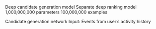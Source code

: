Deep candidate generation model 
Separate deep ranking model 
1,000,000,000 parameters 
100,000,000 examples

Candidate generation network 
Input: 
Events from user’s activity history

